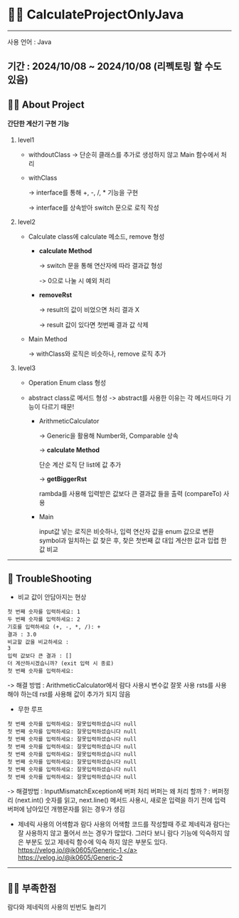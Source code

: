 # 👨‍💻 CalculateProjectOnlyJava
---
사용 언어 : Java

기간 : 2024/10/08 ~ 2024/10/08 (리펙토링 할 수도 있음)
---
## 👨‍💻 About Project 
#### 간단한 계산기 구현 기능
1. level1
   - withdoutClass -> 단순히 클래스를 추가로 생성하지 않고 Main 함수에서 처리
   - withClass
     
     -> interface를 통해 +, -, /, * 기능을 구현
     
     -> interface를 상속받아 switch 문으로 로직 작성

2. level2
   - Calculate class에 calculate 메소드, remove 형성
       - **calculate Method**
     
         -> switch 문을 통해 연산자에 따라 결과값 형성
     
         -> 0으로 나눌 시 예외 처리 

        - **removeRst**
    
          -> result의 값이 비었으면 처리 결과 X
    
          -> result 값이 있다면 첫번째 결과 값 삭제
  
    - Main Method

      -> withClass와 로직은 비슷하나, remove 로직 추가

3. level3
   - Operation Enum class 형성
   - abstract class로 메서드 형성
     -> abstract를 사용한 이유는 각 메서드마다 기능이 다르기 때문!

       - ArithmeticCalculator
         
         -> Generic을 활용해 Number와, Comparable 상속

         -> **calculate Method**

            단순 계산 로직 단 list에 값 추가

         -> **getBiggerRst**

            rambda를 사용해 입력받은 값보다 큰 결과값 들을 출력 (compareTo) 사용

       -  Main

           input값 넣는 로직은 비슷하나, 입력 연산자 값을 enum 값으로 변환
           symbol과 일치하는 값 찾은 후, 찾은 첫번째 값 대입
           계산한 값과 입렵 한 값 비교
--- 
## 🥵 TroubleShooting 
- 비교 값이 안담아지는 현상 
```
첫 번째 숫자를 입력하세요: 1
두 번째 숫자를 입력하세요: 2
기호를 입력하세요 (+, -, *, /): +
결과 : 3.0
비교할 값을 비교하세요 : 
3
입력 값보다 큰 결과 : []
더 계산하시겠습니까? (exit 입력 시 종료)
첫 번째 숫자를 입력하세요:
```
-> 해결 방법 : ArithmeticCalculator에서 람다 사용시 변수값 잘못 사용 rsts를 사용해야 하는데 rst를 사용해 값이 추가가 되지 않음 

- 무한 루프
 ```
첫 번째 숫자를 입력하세요: 잘못입력하셨습니다 null
첫 번째 숫자를 입력하세요: 잘못입력하셨습니다 null
첫 번째 숫자를 입력하세요: 잘못입력하셨습니다 null
첫 번째 숫자를 입력하세요: 잘못입력하셨습니다 null
첫 번째 숫자를 입력하세요: 잘못입력하셨습니다 null
첫 번째 숫자를 입력하세요: 잘못입력하셨습니다 null
첫 번째 숫자를 입력하세요: 잘못입력하셨습니다 null
첫 번째 숫자를 입력하세요: 잘못입력하셨습니다 null
 ```
-> 해결방법 : InputMismatchException에 버퍼 처리 
버퍼는 왜 처리 할까 ? : 버퍼정리 (next.int() 숫자를 읽고, next.line() 메서드 사용시, 새로운 입력을 하기 전에 입력 버퍼에 남아있던 개행문자를 읽는 경우가 생김

- 제네릭 사용의 어색함과 람다 사용의 어색함
  코드를 작성할때 주로 제네릭과 람다는 잘 사용하지 않고 풀어서 쓰는 경우가 많았다.
  그러다 보니 람다 기능에 익숙하지 않은 부분도 있고 제네릭 함수에 익숙 하지 않은 부분도 있다.
  <a-href>https://velog.io/@ik0605/Generic-1,</a> <a-href>https://velog.io/@ik0605/Generic-2</a>
---
## 👨‍💻 부족한점
람다와 제네릭의 사용의 빈번도 늘리기
